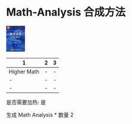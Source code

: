 # Math-Analysis 合成方法

![Icon](fe0f7a579ffcf704aafeb0bb409b5bf3.jpg)

|1|2|3|
|----|-----|-----|
|Higher Math|-|-|
|-|-|-|
|-|-|-|

是否需要加热: 是

生成 Math Analysis \* 数量 2
<br/> <br/> <br/> 


